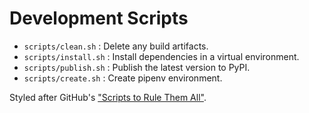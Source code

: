 # Development Scripts

* `scripts/clean.sh` : Delete any build artifacts.
* `scripts/install.sh` : Install dependencies in a virtual environment.
* `scripts/publish.sh` : Publish the latest version to PyPI.
* `scripts/create.sh` : Create pipenv environment.

Styled after GitHub's ["Scripts to Rule Them All"](https://github.com/github/scripts-to-rule-them-all).
